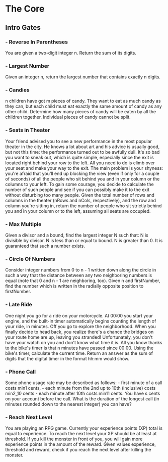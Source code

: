 # The Core
## Intro Gates
### - Reverse In Parentheses
<p>
You are given a two-digit integer n. Return the sum of its digits.
</p>

### - Largest Number
<p>
Given an integer n, return the largest number that contains exactly n digits.
</p>

### - Candies
<p>
n children have got m pieces of candy. They want to eat as much candy as they can, but each child must eat exactly the same amount of candy as any other child. Determine how many pieces of candy will be eaten by all the children together. Individual pieces of candy cannot be split.
</p>

### - Seats in Theater
<p>
Your friend advised you to see a new performance in the most popular theater in the city. He knows a lot about art and his advice is usually good, but not this time: the performance turned out to be awfully dull. It's so bad you want to sneak out, which is quite simple, especially since the exit is located right behind your row to the left. All you need to do is climb over your seat and make your way to the exit.
The main problem is your shyness: you're afraid that you'll end up blocking the view (even if only for a couple of seconds) of all the people who sit behind you and in your column or the columns to your left. To gain some courage, you decide to calculate the number of such people and see if you can possibly make it to the exit without disturbing too many people.
Given the total number of rows and columns in the theater (nRows and nCols, respectively), and the row and column you're sitting in, return the number of people who sit strictly behind you and in your column or to the left, assuming all seats are occupied.
</p>

### - Max Multiple
<p>
Given a divisor and a bound, find the largest integer N such that:
N is divisible by divisor.
N is less than or equal to bound.
N is greater than 0.
It is guaranteed that such a number exists.
</p>

### - Circle Of Numbers
<p>
Consider integer numbers from 0 to n - 1 written down along the circle in such a way that the distance between any two neighboring numbers is equal (note that 0 and n - 1 are neighboring, too).
Given n and firstNumber, find the number which is written in the radially opposite position to firstNumber.
</p>

### - Late Ride
<p>
One night you go for a ride on your motorcycle. At 00:00 you start your engine, and the built-in timer automatically begins counting the length of your ride, in minutes. Off you go to explore the neighborhood.
When you finally decide to head back, you realize there's a chance the bridges on your route home are up, leaving you stranded! Unfortunately, you don't have your watch on you and don't know what time it is. All you know thanks to the bike's timer is that n minutes have passed since 00:00.
Using the bike's timer, calculate the current time. Return an answer as the sum of digits that the digital timer in the format hh:mm would show.
</p>

### - Phone Call
<p>
Some phone usage rate may be described as follows:
- first minute of a call costs min1 cents,
- each minute from the 2nd up to 10th (inclusive) costs min2_10 cents
- each minute after 10th costs min11 cents.
You have s cents on your account before the call. What is the duration of the longest call (in minutes rounded down to the nearest integer) you can have?
</p>

### - Reach Next Level
<p>
You are playing an RPG game. Currently your experience points (XP) total is equal to experience. To reach the next level your XP should be at least at threshold. If you kill the monster in front of you, you will gain more experience points in the amount of the reward.
Given values experience, threshold and reward, check if you reach the next level after killing the monster.
</p>